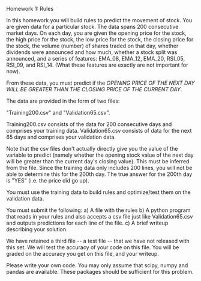 Homework 1:  Rules

In this homework you will build rules to predict the movement of stock.  You are given data for a particular stock.
The data spans 200 consecutive market days.  On each day, you are given the opening price for the stock, the high price
for the stock, the low price for the stock, the closing price for the stock, the volume (number) of shares traded on that day,
whether dividends were announced and how much, whether a stock split was announced, 
and a series of features: EMA_08, EMA_12, EMA_20,  RSI_05, RSI_09, and RSI_14.
(What these features are exactly are not important for now).

From these data, you must predict if the *OPENING PRICE OF THE NEXT DAY WILL BE GREATER THAN THE CLOSING PRICE OF THE CURRENT DAY*.

The data are provided in the form of two files:

"Training200.csv"
and
"Validation65.csv".

Training200.csv consists of the data for 200 consecutive days and comprises your training data.
Validation65.csv consists of data for the next 65 days and comprises your validation data.

Note that the csv files don't actually directly give you the value of the variable to predict (namely whether the opening stock
value of the next day will be greater than the current day's closing value).  This must be inferred from the file.  Since the
training data only includes 200 lines, you will not be able to determine this for the 200th day.  The true answer for the 200th
day is "YES" (i.e. the price did go up).

You must use the training data to build rules and optimize/test them on the validation data.

You must submit the following:
a) A file with the rules
b) A python program that reads in your rules and also accepts a csv file just like Validation65.csv and outputs
predictions for each line of the file.
c) A brief writeup describing your solution.

We have retained a third file -- a test file -- that we have not released with this set.  We will test the accuracy of your 
code on this file. You will be graded on the accuracy you get on this file, and your writeup.

Please write your own code.  You may only assume that scipy, numpy and pandas are available. These packages should be sufficient
for this problem.